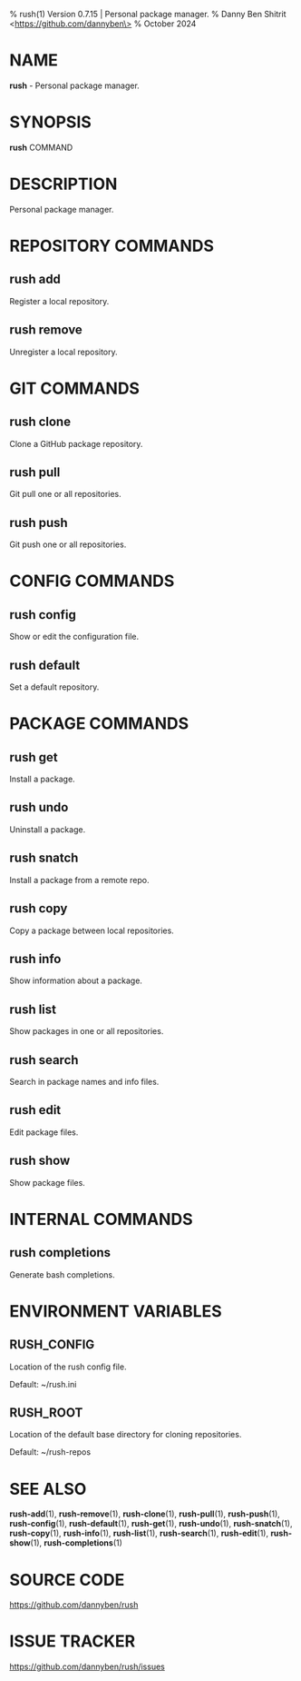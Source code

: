 % rush(1) Version 0.7.15 | Personal package manager.
% Danny Ben Shitrit \<https://github.com/dannyben\>
% October 2024

NAME
==================================================

**rush** - Personal package manager.

SYNOPSIS
==================================================

**rush** COMMAND

DESCRIPTION
==================================================

Personal package manager.


REPOSITORY COMMANDS
==================================================

rush add
--------------------------------------------------

Register a local repository.

rush remove
--------------------------------------------------

Unregister a local repository.


GIT COMMANDS
==================================================

rush clone
--------------------------------------------------

Clone a GitHub package repository.

rush pull
--------------------------------------------------

Git pull one or all repositories.

rush push
--------------------------------------------------

Git push one or all repositories.


CONFIG COMMANDS
==================================================

rush config
--------------------------------------------------

Show or edit the configuration file.

rush default
--------------------------------------------------

Set a default repository.


PACKAGE COMMANDS
==================================================

rush get
--------------------------------------------------

Install a package.

rush undo
--------------------------------------------------

Uninstall a package.

rush snatch
--------------------------------------------------

Install a package from a remote repo.

rush copy
--------------------------------------------------

Copy a package between local repositories.

rush info
--------------------------------------------------

Show information about a package.

rush list
--------------------------------------------------

Show packages in one or all repositories.

rush search
--------------------------------------------------

Search in package names and info files.

rush edit
--------------------------------------------------

Edit package files.

rush show
--------------------------------------------------

Show package files.


INTERNAL COMMANDS
==================================================

rush completions
--------------------------------------------------

Generate bash completions.


ENVIRONMENT VARIABLES
==================================================

RUSH_CONFIG
--------------------------------------------------

Location of the rush config file.

Default: ~/rush.ini


RUSH_ROOT
--------------------------------------------------

Location of the default base directory for cloning repositories.

Default: ~/rush-repos


SEE ALSO
==================================================

**rush-add**(1), **rush-remove**(1), **rush-clone**(1), **rush-pull**(1), **rush-push**(1), **rush-config**(1), **rush-default**(1), **rush-get**(1), **rush-undo**(1), **rush-snatch**(1), **rush-copy**(1), **rush-info**(1), **rush-list**(1), **rush-search**(1), **rush-edit**(1), **rush-show**(1), **rush-completions**(1)

# SOURCE CODE

https://github.com/dannyben/rush

# ISSUE TRACKER

https://github.com/dannyben/rush/issues

